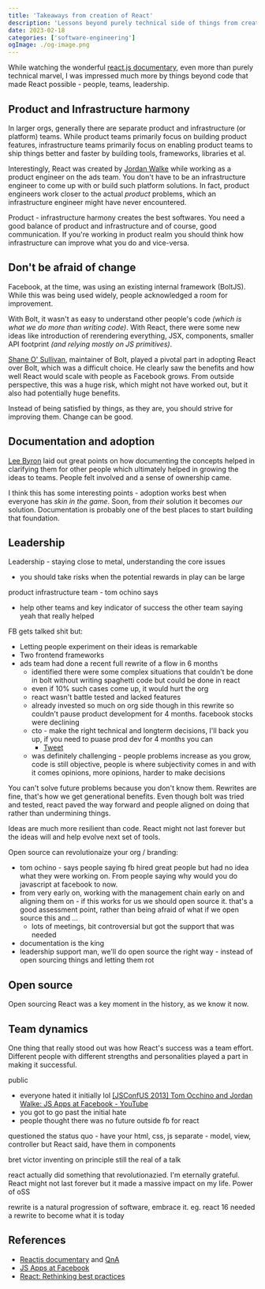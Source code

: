 ```yaml
---
title: 'Takeaways from creation of React'
description: 'Lessons beyond purely technical side of things from creation of one of the most popular frontend frameworks'
date: 2023-02-18
categories: ['software-engineering']
ogImage: ./og-image.png
---
```


While watching the wonderful [react.js documentary](https://www.youtube.com/watch?v=8pDqJVdNa44), even more than purely technical marvel, I was impressed much more by things beyond code that made React possible - people, teams, leadership.

## Product and Infrastructure harmony

In larger orgs, generally there are separate product and infrastructure (or platform) teams. While product teams primarily focus on building product features, infrastructure teams primarily focus on enabling product teams to ship things better and faster by building tools, frameworks, libraries et al.

Interestingly, React was created by [Jordan Walke](https://twitter.com/jordwalke) while working as a product engineer on the ads team. You don't have to be an infrastructure engineer to come up with or build such platform solutions. In fact, product engineers work closer to the actual _product_ problems, which an infrastructure engineer might have never encountered.

Product - infrastructure harmony creates the best softwares. You need a good balance of product and infrastructure and of course, good communication. If you're working in product realm you should think how infrastructure can improve what you do and vice-versa.

## Don't be afraid of change

Facebook, at the time, was using an existing internal framework (BoltJS). While this was being used widely, people acknowledged a room for improvement.

With Bolt, it wasn't as easy to understand other people's code _(which is what we do more than writing code)_. With React, there were some new ideas like introduction of rerendering everything, JSX, components, smaller API footprint _(and relying mostly on JS primitives)_.

[Shane O' Sullivan](https://twitter.com/chofter), maintainer of Bolt, played a pivotal part in adopting React over Bolt, which was a difficult choice. He clearly saw the benefits and how well React would scale with people as Facebook grows. From outside perspective, this was a huge risk, which might not have worked out, but it also had potentially huge benefits.

Instead of being satisfied by things, as they are, you should strive for improving them. Change can be good.

## Documentation and adoption

[Lee Byron](https://twitter.com/leeb) laid out great points on how documenting the concepts helped in clarifying them for other people which ultimately helped in growing the ideas to teams. People felt involved and a sense of ownership came.

I think this has some interesting points - adoption works best when everyone has _skin in the game_. Soon, from _their_ solution it becomes _our_ solution. Documentation is probably one of the best places to start building that foundation.

## Leadership

Leadership - staying close to metal, understanding the core issues

- you should take risks when the potential rewards in play can be large

product infrastructure team - tom ochino says

- help other teams and key indicator of success the other team saying yeah that really helped

FB gets talked shit but:

- Letting people experiment on their ideas is remarkable
- Two frontend frameworks
- ads team had done a recent full rewrite of a flow in 6 months
  - identified there were some complex situations that couldn't be done in bolt without writing spaghetti code but could be done in react
  - even if 10% such cases come up, it would hurt the org
  - react wasn't battle tested and lacked features
  - already invested so much on org side though in this rewrite so couldn't pause product development for 4 months. facebook stocks were declining
  - cto - make the right technical and longterm decisions, I'll back you up, if you need to puase prod dev for 4 months you can
    - [Tweet](https://twitter.com/schrep/status/1625917285037920256?s=20)
  - was definitely challenging - people problems increase as you grow, code is still objective, people is where subjectivity comes in and with it comes opinions, more opinions, harder to make decisions

You can't solve future problems because you don't know them. Rewrites are fine, that's how we get generational benefits. Even though bolt was tried and tested, react paved the way forward and people aligned on doing that rather than undermining things.

Ideas are much more resilient than code. React might not last forever but the ideas will and help evolve next set of tools.

Open source can revolutionaize your org / branding:

- tom ochino - says people saying fb hired great people but had no idea what they were working on. From people saying why would you do javascript at facebook to now.
- from very early on, working with the management chain early on and aligning them on - if this works for us we should open source it. that's a good assessment point, rather than being afraid of what if we open source this and ...
  - lots of meetings, bit controversial but got the support that was needed
- documentation is the king
- leadership support man, we'll do open source the right way - instead of open sourcing things and letting them rot

## Open source

Open sourcing React was a key moment in the history, as we know it now. 

## Team dynamics

One thing that really stood out was how React's success was a team effort. Different people with different strengths and personalities played a part in making it successful.

public

- everyone hated it initially lol [[JSConfUS 2013] Tom Occhino and Jordan Walke: JS Apps at Facebook - YouTube](https://www.youtube.com/watch?v=GW0rj4sNH2w)
- you got to go past the initial hate
- people thought there was no future outside fb for react

questioned the status quo - have your html, css, js separate - model, view, controller but React said, have them in components

bret victor inventing on principle still the real of a talk

react actually did something that revolutionazied. I'm eternally grateful. React might not last forever but it made a massive impact on my life. Power of oSS

rewrite is a natural progression of software, embrace it. eg. react 16 needed a rewrite to become what it is today

## References

- [Reactjs documentary](https://www.youtube.com/watch?v=8pDqJVdNa44) and [QnA](https://youtu.be/WzRSysq7F4k)
- [JS Apps at Facebook](https://www.youtube.com/watch?v=GW0rj4sNH2w)
- [React: Rethinking best practices](https://www.youtube.com/watch?v=x7cQ3mrcKaY)
